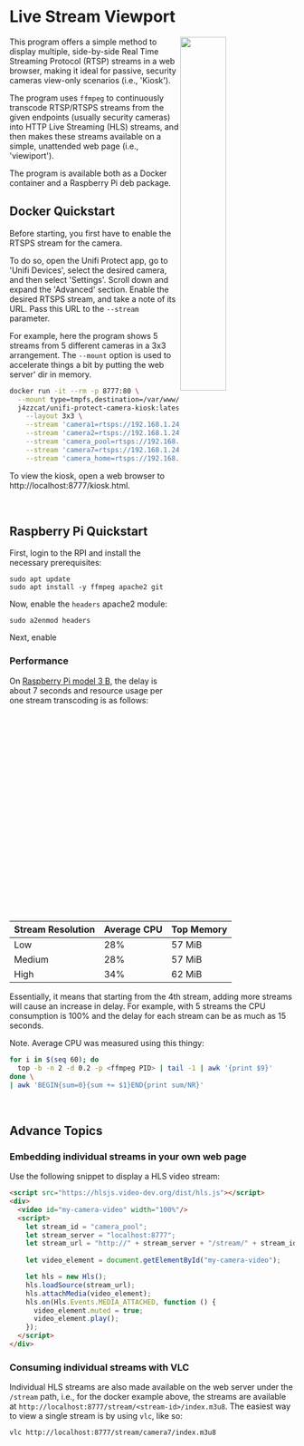 # Live Stream Viewport

<img src="docs/screenshot1.png" align="right" width="40%"/>

This program offers a simple  method to display multiple, side-by-side Real
Time Streaming Protocol (RTSP)  streams in a  web browser, making  it ideal
for passive, security cameras view-only scenarios (i.e., 'Kiosk').

The program uses `ffmpeg` to continuously transcode RTSP/RTSPS streams from 
the given endpoints (usually security cameras) into HTTP Live Streaming (HLS) streams, 
and then makes these streams available on a simple, unattended web page (i.e., 'viewiport').

The program is available both as a Docker container and a Raspberry Pi deb package. 

## Docker Quickstart

Before starting, you first have to enable the RTSPS stream for the camera.  

To do so, open the Unifi Protect app, go to 'Unifi Devices', select the desired camera, and then select 'Settings'. 
Scroll down and expand the 'Advanced' section. Enable the desired RTSPS stream, and take a note of its URL. 
Pass this URL to the `--stream` parameter.

For example, here the program shows 5 streams from 5 different cameras in a 3x3 arrangement.
The `--mount` option is used to accelerate things a bit by putting the web server' dir in memory.

```bash
docker run -it --rm -p 8777:80 \
  --mount type=tmpfs,destination=/var/www/localhost/htdocs,tmpfs-mode=1777 \
  j4zzcat/unifi-protect-camera-kiosk:latest \
    --layout 3x3 \
    --stream 'camera1=rtsps://192.168.1.246:7441/D3xxDDe0xA9JN?enableSrtp' \
    --stream 'camera2=rtsps://192.168.1.246:7441/DEVC0FFEE1Sd3?enableSrtp' \
    --stream 'camera_pool=rtsps://192.168.1.246:7441/AoSixcDJKP0xj?enableSrtp' \
    --stream 'camera7=rtsps://192.168.1.246:7441/EFDHIpxfo3zYC?enableSrtp' \
    --stream 'camera_home=rtsps://192.168.1.246:7441/ABCDEBZUDGtFJ?enableSrtp'
```

To view the kiosk, open a web browser to http://localhost:8777/kiosk.html.

&nbsp;
## Raspberry Pi Quickstart

First, login to the RPI and install the necessary prerequisites: 
```shell
sudo apt update
sudo apt install -y ffmpeg apache2 git
``` 

Now, enable the `headers` apache2 module:
```shell
sudo a2enmod headers
```

Next, enable 

### Performance 
On [Raspberry Pi model 3 B](https://www.raspberrypi.com/products/raspberry-pi-3-model-b), the delay is about 7 seconds 
and resource usage per one stream transcoding is as follows: 

| Stream Resolution | Average CPU | Top Memory |
|-------------------|-------------|------------|
| Low               | 28%         | 57 MiB     |
| Medium            | 28%         | 57 MiB     |
| High              | 34%         | 62 MiB     |

Essentially, it means that starting from the 4th stream, adding more streams will cause an increase in delay. 
For example, with 5 streams the CPU consumption is 100% and the delay for each stream can be as much as 15 seconds. 

Note. Average CPU was measured using this thingy:
```bash
for i in $(seq 60); do 
  top -b -n 2 -d 0.2 -p <ffmpeg PID> | tail -1 | awk '{print $9}'
done \
| awk 'BEGIN{sum=0}{sum += $1}END{print sum/NR}'
```

&nbsp;
## Advance Topics

### Embedding individual streams in your own web page

Use the following snippet to display a HLS video stream:

```html
<script src="https://hlsjs.video-dev.org/dist/hls.js"></script>
<div>
  <video id="my-camera-video" width="100%"/>  
  <script>
    let stream_id = "camera_pool";
    let stream_server = "localhost:8777";
    let stream_url = "http://" + stream_server + "/stream/" + stream_id + "/index.m3u8";
    
    let video_element = document.getElementById("my-camera-video");

    let hls = new Hls();
    hls.loadSource(stream_url);
    hls.attachMedia(video_element);
    hls.on(Hls.Events.MEDIA_ATTACHED, function () {
      video_element.muted = true;
      video_element.play();
    });
  </script>
</div>
```

### Consuming individual streams with VLC

Individual HLS streams are also made available on the web server under the `/stream` path, i.e., for the docker example above, 
the streams are available at `http://localhost:8777/stream/<stream-id>/index.m3u8`. 
The easiest way to view a single stream is by using `vlc`, like so:

```bash
vlc http://localhost:8777/stream/camera7/index.m3u8
```
